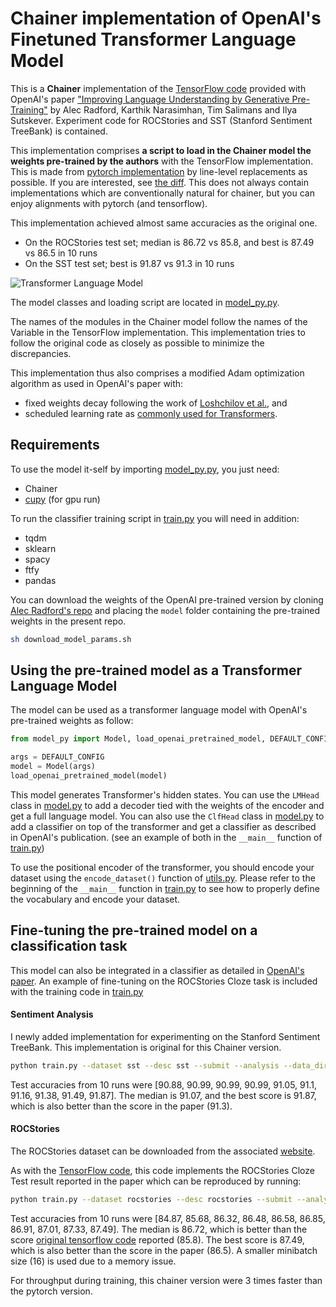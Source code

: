 # Chainer implementation of OpenAI's Finetuned Transformer Language Model

This is a **Chainer** implementation of the [TensorFlow code](https://github.com/openai/finetune-transformer-lm) provided with OpenAI's paper ["Improving Language Understanding by Generative Pre-Training"](https://blog.openai.com/language-unsupervised/) by Alec Radford, Karthik Narasimhan, Tim Salimans and Ilya Sutskever.
Experiment code for ROCStories and SST (Stanford Sentiment TreeBank) is contained.

This implementation comprises **a script to load in the Chainer model the weights pre-trained by the authors** with the TensorFlow implementation.
This is made from [pytorch implementation](https://github.com/huggingface/pytorch-openai-transformer-lm) by line-level replacements as possible.
If you are interested, see [the diff](https://github.com/soskek/chainer-openai-transformer-lm/commit/b2b971e460e66d8318c2ff0c1b48621856509673).
This does not always contain implementations which are conventionally natural for chainer, but you can enjoy alignments with pytorch (and tensorflow).

This implementation achieved almost same accuracies as the original one.
- On the ROCStories test set; median is 86.72 vs 85.8, and best is 87.49 vs 86.5 in 10 runs
- On the SST test set; best is 91.87 vs 91.3 in 10 runs

![Transformer Language Model](assets/ftlm.png)

The model classes and loading script are located in [model_py.py](model_py.py).

The names of the modules in the Chainer model follow the names of the Variable in the TensorFlow implementation. This implementation tries to follow the original code as closely as possible to minimize the discrepancies.

This implementation thus also comprises a modified Adam optimization algorithm as used in OpenAI's paper with:
- fixed weights decay following the work of [Loshchilov et al.](https://arxiv.org/abs/1711.05101), and
- scheduled learning rate as [commonly used for Transformers](http://nlp.seas.harvard.edu/2018/04/03/attention.html#optimizer).

## Requirements
To use the model it-self by importing [model_py.py](model_py.py), you just need:
- Chainer
- [cupy](https://github.com/cupy/cupy) (for gpu run)

To run the classifier training script in [train.py](train.py) you will need in addition:
- tqdm
- sklearn
- spacy
- ftfy
- pandas

You can download the weights of the OpenAI pre-trained version by cloning [Alec Radford's repo](https://github.com/openai/finetune-transformer-lm) and placing the `model` folder containing the pre-trained weights in the present repo.
```bash
sh download_model_params.sh
```


## Using the pre-trained model as a Transformer Language Model
The model can be used as a transformer language model with OpenAI's pre-trained weights as follow:
```python
from model_py import Model, load_openai_pretrained_model, DEFAULT_CONFIG

args = DEFAULT_CONFIG
model = Model(args)
load_openai_pretrained_model(model)
```

This model generates Transformer's hidden states. You can use the `LMHead` class in [model.py](model.py) to add a decoder tied with the weights of the encoder and get a full language model. You can also use the `ClfHead` class in [model.py](model.py) to add a classifier on top of the transformer and get a classifier as described in OpenAI's publication. (see an example of both in the `__main__` function of [train.py](train.py))

To use the positional encoder of the transformer, you should encode your dataset using the `encode_dataset()` function of [utils.py](utils.py). Please refer to the beginning of the `__main__` function in [train.py](train.py) to see how to properly define the vocabulary and encode your dataset.

## Fine-tuning the pre-trained model on a classification task
This model can also be integrated in a classifier as detailed in [OpenAI's paper](https://blog.openai.com/language-unsupervised/). An example of fine-tuning on the ROCStories Cloze task is included with the training code in [train.py](train.py)


#### Sentiment Analysis

I newly added implementation for experimenting on the Stanford Sentiment TreeBank. This implementation is original for this Chainer version.

```bash
python train.py --dataset sst --desc sst --submit --analysis --data_dir [path to data here] --n_batch 32
```

Test accuracies from 10 runs were [90.88, 90.99, 90.99, 90.99, 91.05, 91.1, 91.16, 91.38, 91.49, 91.87]. The median is 91.07, and the best score is 91.87, which is also better than the score in the paper (91.3).


#### ROCStories

The ROCStories dataset can be downloaded from the associated [website](http://cs.rochester.edu/nlp/rocstories/).

As with the [TensorFlow code](https://github.com/openai/finetune-transformer-lm), this code implements the ROCStories Cloze Test result reported in the paper which can be reproduced by running:

```bash
python train.py --dataset rocstories --desc rocstories --submit --analysis --data_dir [path to data here] --n_batch 16
```

Test accuracies from 10 runs were [84.87, 85.68, 86.32, 86.48, 86.58, 86.85, 86.91, 87.01, 87.33, 87.49]. The median is 86.72, which is better than the score [original tensorflow code](https://github.com/openai/finetune-transformer-lm) reported (85.8). The best score is 87.49, which is also better than the score in the paper (86.5). A smaller minibatch size (16) is used due to a memory issue.

For throughput during training, this chainer version were 3 times faster than the pytorch version.
